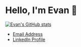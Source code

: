# Hello, I'm Evan 👋

[![Evan's GitHub stats](https://github-readme-stats.vercel.app/api?username=evansemet)](https://github.com/anuraghazra/github-readme-stats)


- [Email Address](mailto:evancsemet@gmail.com)
- [LinkedIn Profile](https://www.linkedin.com/in/evansemet/)
